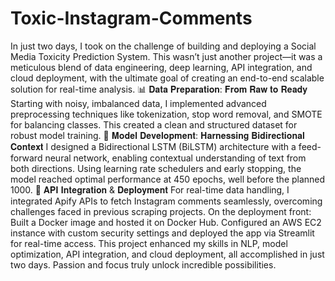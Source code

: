 # Toxic-Instagram-Comments

In just two days, I took on the challenge of building and deploying a Social Media Toxicity Prediction System. This wasn’t just another project—it was a meticulous blend of data engineering, deep learning, API integration, and cloud deployment, with the ultimate goal of creating an end-to-end scalable solution for real-time analysis.
📊 𝐃𝐚𝐭𝐚 𝐏𝐫𝐞𝐩𝐚𝐫𝐚𝐭𝐢𝐨𝐧: 𝐅𝐫𝐨𝐦 𝐑𝐚𝐰 𝐭𝐨 𝐑𝐞𝐚𝐝𝐲
Starting with noisy, imbalanced data, I implemented advanced preprocessing techniques like tokenization, stop word removal, and SMOTE for balancing classes. This created a clean and structured dataset for robust model training.
🧠 𝐌𝐨𝐝𝐞𝐥 𝐃𝐞𝐯𝐞𝐥𝐨𝐩𝐦𝐞𝐧𝐭: 𝐇𝐚𝐫𝐧𝐞𝐬𝐬𝐢𝐧𝐠 𝐁𝐢𝐝𝐢𝐫𝐞𝐜𝐭𝐢𝐨𝐧𝐚𝐥 𝐂𝐨𝐧𝐭𝐞𝐱𝐭
I designed a Bidirectional LSTM (BiLSTM) architecture with a feed-forward neural network, enabling contextual understanding of text from both directions. Using learning rate schedulers and early stopping, the model reached optimal performance at 450 epochs, well before the planned 1000.
🔗 𝐀𝐏𝐈 𝐈𝐧𝐭𝐞𝐠𝐫𝐚𝐭𝐢𝐨𝐧 & 𝐃𝐞𝐩𝐥𝐨𝐲𝐦𝐞𝐧𝐭
For real-time data handling, I integrated Apify APIs to fetch Instagram comments seamlessly, overcoming challenges faced in previous scraping projects.
On the deployment front:
Built a Docker image and hosted it on Docker Hub.
Configured an AWS EC2 instance with custom security settings and deployed the app via Streamlit for real-time access.
This project enhanced my skills in NLP, model optimization, API integration, and cloud deployment, all accomplished in just two days. Passion and focus truly unlock incredible possibilities. 
